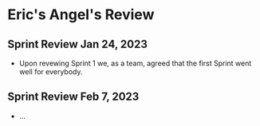 # Eric's Angel's Review
## Sprint Review Jan 24, 2023
- Upon revewing Sprint 1 we, as a team, agreed that the first Sprint went well for everybody.

## Sprint Review Feb 7, 2023
- ...
